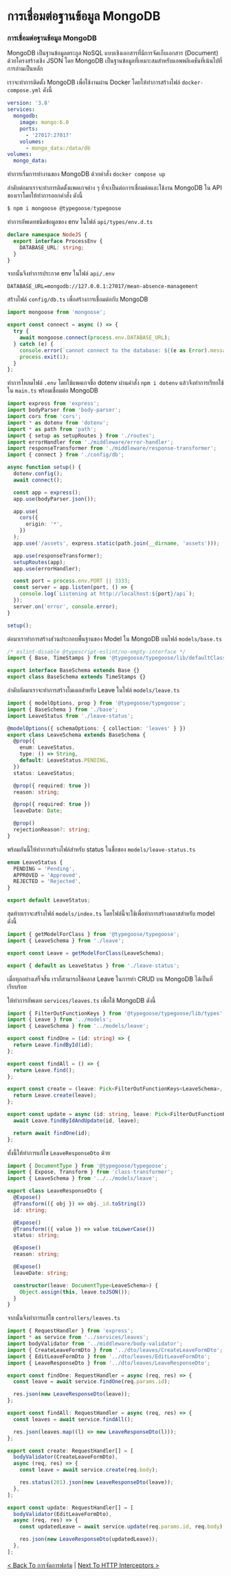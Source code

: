 # การเชื่อมต่อฐานข้อมูล MongoDB

### การเชื่อมต่อฐานข้อมูล MongoDB

MongoDB เป็นฐานข้อมูลตระกูล NoSQL แบบเชิงเอกสารที่มีการจัดเก็บเอกสาร (Document) ด้วยโครงสร้างเชิง JSON โดย MongoDB เป็นฐานข้อมูลที่เหมาะสมสำหรับแอพพลิเคชันที่เน้นไปที่การอ่านเป็นหลัก

เราจะทำการติดตั้ง MongoDB เพื่อใช้งานผ่าน Docker โดยให้ทำการสร้างไฟล์ `docker-compose.yml` ดังนี้

```yml
version: '3.8'
services:
  mongodb:
    image: mongo:6.0
    ports:
      - '27017:27017'
    volumes:
      - mongo_data:/data/db
volumes:
  mongo_data:
```

ทำการเริ่มการทำงานของ MongoDB ด้วยคำสั่ง `docker compose up`

ลำดับต่อมาเราจะทำการติดตั้งแพคเกจต่าง ๆ ที่จะเป็นต่อการเชื่อมต่อและใช้งาน MongoDB ใน API ของเราโดยให้ทำการออกคำสั่ง ดังนี้

```powershell
$ npm i mongoose @typegoose/typegoose

```

ทำการอัพเดทชนิดข้อมูลของ env ในไฟล์ `api/types/env.d.ts`

```typescript
declare namespace NodeJS {
  export interface ProcessEnv {
    DATABASE_URL: string;
  }
}
```

จากนั้นจึงทำการประกาศ env ในไฟล์ `api/.env`

```dotenv
DATABASE_URL=mongodb://127.0.0.1:27017/mean-absence-management

```

สร้างไฟล์ `config/db.ts` เพื่อสร้างการเชื่อมต่อกับ MongoDB

```typescript
import mongoose from 'mongoose';

export const connect = async () => {
  try {
    await mongoose.connect(process.env.DATABASE_URL);
  } catch (e) {
    console.error(`cannot connect to the database: ${(e as Error).message}`);
    process.exit(1);
  }
};
```

ทำการโหลดไฟล์ `.env` โดยใช้แพคเกจชื่อ dotenv ผ่านคำสั่ง `npm i dotenv` แล้วจึงทำการเรียกใช้ใน `main.ts` พร้อมเชื่อมต่อ MongoDB

```typescript
import express from 'express';
import bodyParser from 'body-parser';
import cors from 'cors';
import * as dotenv from 'dotenv';
import * as path from 'path';
import { setup as setupRoutes } from './routes';
import errorHandler from './middleware/error-handler';
import responseTransformer from './middleware/response-transformer';
import { connect } from './config/db';

async function setup() {
  dotenv.config();
  await connect();

  const app = express();
  app.use(bodyParser.json());

  app.use(
    cors({
      origin: '*',
    })
  );
  app.use('/assets', express.static(path.join(__dirname, 'assets')));

  app.use(responseTransformer);
  setupRoutes(app);
  app.use(errorHandler);

  const port = process.env.PORT || 3333;
  const server = app.listen(port, () => {
    console.log(`Listening at http://localhost:${port}/api`);
  });
  server.on('error', console.error);
}

setup();
```

ต่อมาเราทำการสร้างส่วนประกอบพื้นฐานของ Model ใน MongoDB บนไฟล์ `models/base.ts`

```typescript
/* eslint-disable @typescript-eslint/no-empty-interface */
import { Base, TimeStamps } from '@typegoose/typegoose/lib/defaultClasses';

export interface BaseSchema extends Base {}
export class BaseSchema extends TimeStamps {}
```

ลำดับถัดมาเราจะทำการสร้างโมเดลสำหรับ Leave ในไฟล์ `models/leave.ts`

```typescript
import { modelOptions, prop } from '@typegoose/typegoose';
import { BaseSchema } from './base';
import LeaveStatus from './leave-status';

@modelOptions({ schemaOptions: { collection: 'leaves' } })
export class LeaveSchema extends BaseSchema {
  @prop({
    enum: LeaveStatus,
    type: () => String,
    default: LeaveStatus.PENDING,
  })
  status: LeaveStatus;

  @prop({ required: true })
  reason: string;

  @prop({ required: true })
  leaveDate: Date;

  @prop()
  rejectionReason?: string;
}
```

พร้อมกันนี้ให้ทำการสร้างไฟล์สำหรับ status ในชื่อของ `models/leave-status.ts`

```typescript
enum LeaveStatus {
  PENDING = 'Pending',
  APPROVED = 'Approved',
  REJECTED = 'Rejected',
}

export default LeaveStatus;
```

สุดท้ายเราจะสร้างไฟล์ `models/index.ts` โดยไฟล์นี้จะใช้เพื่อทำการสร้างคลาสสำหรับ model ดังนี้

```typescript
import { getModelForClass } from '@typegoose/typegoose';
import { LeaveSchema } from './leave';

export const Leave = getModelForClass(LeaveSchema);

export { default as LeaveStatus } from './leave-status';
```

เมื่อทุกอย่างเสร็จสิ้น เราก็สามารถใช้คลาส Leave ในการทำ CRUD บน MongoDB ได้เป็นที่เรียบร้อย

ให้ทำการอัพเดท `services/leaves.ts` เพื่อใช้ MongoDB ดังนี้

```typescript
import { FilterOutFunctionKeys } from '@typegoose/typegoose/lib/types';
import { Leave } from '../models';
import { LeaveSchema } from '../models/leave';

export const findOne = (id: string) => {
  return Leave.findById(id);
};

export const findAll = () => {
  return Leave.find();
};

export const create = (leave: Pick<FilterOutFunctionKeys<LeaveSchema>, 'leaveDate' | 'reason'>) => {
  return Leave.create(leave);
};

export const update = async (id: string, leave: Pick<FilterOutFunctionKeys<LeaveSchema>, 'leaveDate' | 'reason'>) => {
  await Leave.findByIdAndUpdate(id, leave);

  return await findOne(id);
};
```

ทั้งนี้ให้ทำการแก้ไข `LeaveResponseDto` ด้วย

```typescript
import { DocumentType } from '@typegoose/typegoose';
import { Expose, Transform } from 'class-transformer';
import { LeaveSchema } from '../../models/leave';

export class LeaveResponseDto {
  @Expose()
  @Transform(({ obj }) => obj._id.toString())
  id: string;

  @Expose()
  @Transform(({ value }) => value.toLowerCase())
  status: string;

  @Expose()
  reason: string;

  @Expose()
  leaveDate: string;

  constructor(leave: DocumentType<LeaveSchema>) {
    Object.assign(this, leave.toJSON());
  }
}
```

จากนั้นจึงทำการแก้ไข `controllers/leaves.ts`

```typescript
import { RequestHandler } from 'express';
import * as service from '../services/leaves';
import bodyValidator from '../middleware/body-validator';
import { CreateLeaveFormDto } from '../dto/leaves/CreateLeaveFormDto';
import { EditLeaveFormDto } from '../dto/leaves/EditLeaveFormDto';
import { LeaveResponseDto } from '../dto/leaves/LeaveResponseDto';

export const findOne: RequestHandler = async (req, res) => {
  const leave = await service.findOne(req.params.id);

  res.json(new LeaveResponseDto(leave));
};

export const findAll: RequestHandler = async (req, res) => {
  const leaves = await service.findAll();

  res.json(leaves.map((l) => new LeaveResponseDto(l)));
};

export const create: RequestHandler[] = [
  bodyValidator(CreateLeaveFormDto),
  async (req, res) => {
    const leave = await service.create(req.body);

    res.status(201).json(new LeaveResponseDto(leave));
  },
];

export const update: RequestHandler[] = [
  bodyValidator(EditLeaveFormDto),
  async (req, res) => {
    const updatedLeave = await service.update(req.params.id, req.body);

    res.json(new LeaveResponseDto(updatedLeave));
  },
];
```

[&lt; Back To การจัดการฟอร์ม](Form-Management.md) | [Next To HTTP Interceptors &gt; ](HTTP-Interceptors.md)

